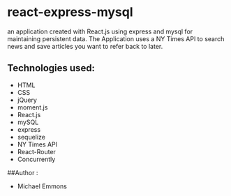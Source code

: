 # react-express-mysql
an application created with React.js using express and mysql for maintaining persistent data. The Application uses a NY Times API to search news and save articles you want to refer back to later.


## Technologies used:
- HTML
- CSS
- jQuery
- moment.js
- React.js
- mySQL
- express
- sequelize
- NY Times API
- React-Router
- Concurrently

##Author :
- Michael Emmons
